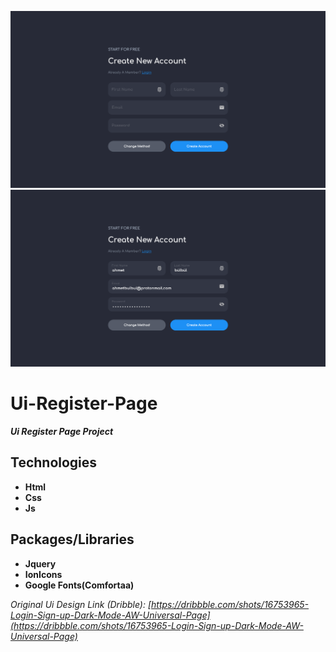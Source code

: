 ![register_page_1366x768_poster](./git-images/register_page_1366x768_poster.png)
![register_page_filled_1366x768_poster](./git-images/register_page_filled_1366x768_poster.png)

# Ui-Register-Page

**_Ui Register Page Project_**

## Technologies

- **Html**
- **Css**
- **Js**

## Packages/Libraries

- **Jquery**
- **IonIcons**
- **Google Fonts(Comfortaa)**

*Original Ui Design Link (Dribble):* *[https://dribbble.com/shots/16753965-Login-Sign-up-Dark-Mode-AW-Universal-Page](https://dribbble.com/shots/16753965-Login-Sign-up-Dark-Mode-AW-Universal-Page)*

